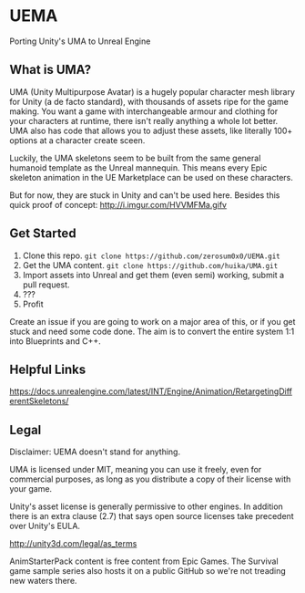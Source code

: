 # UEMA


Porting Unity's UMA to Unreal Engine


## What is UMA?

UMA (Unity Multipurpose Avatar) is a hugely popular character mesh library for Unity (a de facto standard), with thousands of assets ripe for the game making. You want a game with interchangeable armour and clothing for your characters at runtime, there isn't really anything a whole lot better.  UMA also has code that allows you to adjust these assets, like literally 100+ options at a character create sceen.

Luckily, the UMA skeletons seem to be built from the same general humanoid template as the Unreal mannequin. This means every Epic skeleton animation in the UE Marketplace can be used on these characters.

But for now, they are stuck in Unity and can't be used here.  Besides this quick proof of concept: http://i.imgur.com/HVVMFMa.gifv

## Get Started
1. Clone this repo.  `git clone https://github.com/zerosum0x0/UEMA.git`
2. Get the UMA content. `git clone https://github.com/huika/UMA.git`
3. Import assets into Unreal and get them (even semi) working, submit a pull request.
4. ???
5. Profit

Create an issue if you are going to work on a major area of this, or if you get stuck and need some code done.  The aim is to convert the entire system 1:1 into Blueprints and C++.

## Helpful Links

https://docs.unrealengine.com/latest/INT/Engine/Animation/RetargetingDifferentSkeletons/

## Legal
Disclaimer: UEMA doesn't stand for anything.

UMA is licensed under MIT, meaning you can use it freely, even for commercial purposes, as long as you distribute a copy of their license with your game.

Unity's asset license is generally permissive to other engines. In addition there is an extra clause (2.7) that says open source licenses take precedent over Unity's EULA.

http://unity3d.com/legal/as_terms

AnimStarterPack content is free content from Epic Games. The Survival game sample series also hosts it on a public GitHub so we're not treading new waters there.
